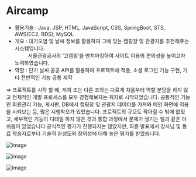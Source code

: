 # Aircamp
- 활용기술 : Java, JSP, HTML, JavaScript, CSS, SpringBoot, STS, AWS(EC2, RDS), MySQL
- 개요 : 대기오염 및 날씨 정보를 활용하여 그에 맞는 캠핑장 및 관광지를 추천해주는 시스템입니다.<br/>  &nbsp;
서울관광공사의 ‘고캠핑‘을 벤치마킹하여 사이트 이용의 편의성을 높이고자 노력하였습니다.
- 역할 : 단기 날씨 공공 API를 활용하여 프로젝트에 적용, 소셜 로그인 기능 구현, 기타 전반적인 기능 공통 제작

⇒ 프로젝트를 시작 할 때, 저희 조는 다른 조와는 다르게 처음부터 역할 분담을 하지 않고 전체적인 개발 프로세스를 모두 경험해보자는 취지로 시작되었습니다. 공통적인 기능인 회원관리 기능, 게시판, DB에서 캠핑장 및 관광지 데이터를 가져와 메인 화면에 적용을 시켜보는 등, 많은 시행착오가 있었습니다. 프로젝트의 규모도 작아질 수 밖에 없었고, 세부적인 기능이 디테일 하지 않은 것과 통합 과정에서 문제가 생기는 일과 같은 아쉬움이 있었습니다.공식적인 평가가 진행되지는 않았지만, 최종 발표에서 강사님 및 동료 학습자로부터 기술적 완성도와 창의성에 대해 높은 평가를 받았습니다.

![image](https://github.com/swon98/aircamp/assets/151439046/ab3fc91d-bf1c-4611-8b21-6cde4f3db2bd)

![image](https://github.com/swon98/aircamp/assets/151439046/dc4a5f82-beae-4d15-91ed-f88281c57e18)

![image](https://github.com/swon98/aircamp/assets/151439046/49661bf6-3e49-4884-b03f-fc3e682f9443)
